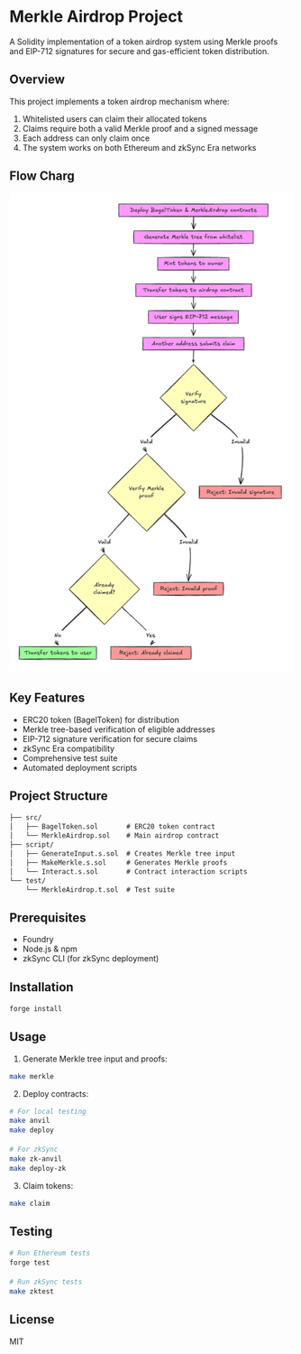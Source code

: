 # Merkle Airdrop Project

A Solidity implementation of a token airdrop system using Merkle proofs and EIP-712 signatures for secure and gas-efficient token distribution.

## Overview

This project implements a token airdrop mechanism where:

1. Whitelisted users can claim their allocated tokens
2. Claims require both a valid Merkle proof and a signed message
3. Each address can only claim once
4. The system works on both Ethereum and zkSync Era networks

## Flow Charg

![Airdrop Flow Chart](images/flow-chart.png)

## Key Features

- ERC20 token (BagelToken) for distribution
- Merkle tree-based verification of eligible addresses
- EIP-712 signature verification for secure claims
- zkSync Era compatibility
- Comprehensive test suite
- Automated deployment scripts

## Project Structure

```
├── src/
│   ├── BagelToken.sol       # ERC20 token contract
│   └── MerkleAirdrop.sol    # Main airdrop contract
├── script/
│   ├── GenerateInput.s.sol  # Creates Merkle tree input
│   ├── MakeMerkle.s.sol     # Generates Merkle proofs
│   └── Interact.s.sol       # Contract interaction scripts
└── test/
    └── MerkleAirdrop.t.sol  # Test suite
```

## Prerequisites

- Foundry
- Node.js & npm
- zkSync CLI (for zkSync deployment)

## Installation

```bash
forge install
```

## Usage

1. Generate Merkle tree input and proofs:

```bash
make merkle
```

2. Deploy contracts:

```bash
# For local testing
make anvil
make deploy

# For zkSync
make zk-anvil
make deploy-zk
```

3. Claim tokens:

```bash
make claim
```

## Testing

```bash
# Run Ethereum tests
forge test

# Run zkSync tests
make zktest
```

## License

MIT
